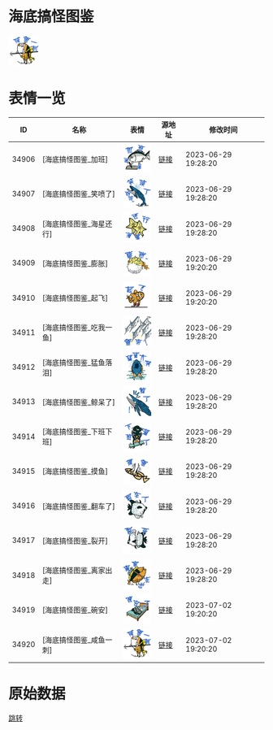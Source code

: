 # 海底搞怪图鉴

<img src="./cover.png" height="60" alt="cover" />

# 表情一览

|ID|名称|表情|源地址|修改时间|
|----|----|----|----|----|
|34906|[海底搞怪图鉴_加班]|<img src="./pic/034906_%5B海底搞怪图鉴_加班%5D.png" height="60" alt="加班"/>|[链接](https://i0.hdslb.com/bfs/garb/e7210d64b211c1c50856cb228f30eedf2366c1c5.png)|2023-06-29 19:28:20|
|34907|[海底搞怪图鉴_笑喷了]|<img src="./pic/034907_%5B海底搞怪图鉴_笑喷了%5D.png" height="60" alt="笑喷了"/>|[链接](https://i0.hdslb.com/bfs/garb/a46600ee0cdeee2bc98f3c24b8b12f43427fb7c7.png)|2023-06-29 19:28:20|
|34908|[海底搞怪图鉴_海星还行]|<img src="./pic/034908_%5B海底搞怪图鉴_海星还行%5D.png" height="60" alt="海星还行"/>|[链接](https://i0.hdslb.com/bfs/garb/65290746f30d354e8cc0178b68f1918e9d82ffd2.png)|2023-06-29 19:28:20|
|34909|[海底搞怪图鉴_膨胀]|<img src="./pic/034909_%5B海底搞怪图鉴_膨胀%5D.png" height="60" alt="膨胀"/>|[链接](https://i0.hdslb.com/bfs/garb/abd52e1b0cc2d296779bc7b47ebecfb67e826df4.png)|2023-06-29 19:20:20|
|34910|[海底搞怪图鉴_起飞]|<img src="./pic/034910_%5B海底搞怪图鉴_起飞%5D.png" height="60" alt="起飞"/>|[链接](https://i0.hdslb.com/bfs/garb/59b50f003dcefd356b9ff96983ebdc4aefb91c41.png)|2023-06-29 19:20:20|
|34911|[海底搞怪图鉴_吃我一鱼]|<img src="./pic/034911_%5B海底搞怪图鉴_吃我一鱼%5D.png" height="60" alt="吃我一鱼"/>|[链接](https://i0.hdslb.com/bfs/garb/868f91c2ab425d38f77c01d80986c034171ee8fb.png)|2023-06-29 19:28:20|
|34912|[海底搞怪图鉴_猛鱼落泪]|<img src="./pic/034912_%5B海底搞怪图鉴_猛鱼落泪%5D.png" height="60" alt="猛鱼落泪"/>|[链接](https://i0.hdslb.com/bfs/garb/9bfc61a0898b070e4d74a1e2a7431ffa02437f29.png)|2023-06-29 19:28:20|
|34913|[海底搞怪图鉴_鲸呆了]|<img src="./pic/034913_%5B海底搞怪图鉴_鲸呆了%5D.png" height="60" alt="鲸呆了"/>|[链接](https://i0.hdslb.com/bfs/garb/dabec5bcec160da3d6ac1a690a24b77776858680.png)|2023-06-29 19:28:20|
|34914|[海底搞怪图鉴_下班下班]|<img src="./pic/034914_%5B海底搞怪图鉴_下班下班%5D.png" height="60" alt="下班下班"/>|[链接](https://i0.hdslb.com/bfs/garb/4f5ff4f301c6a7f22fb890a44c1665d7c2dabee4.png)|2023-06-29 19:28:20|
|34915|[海底搞怪图鉴_摸鱼]|<img src="./pic/034915_%5B海底搞怪图鉴_摸鱼%5D.png" height="60" alt="摸鱼"/>|[链接](https://i0.hdslb.com/bfs/garb/0e10250658fe986f601b3b4ef19a5ba2b39bfc42.png)|2023-06-29 19:28:20|
|34916|[海底搞怪图鉴_翻车了]|<img src="./pic/034916_%5B海底搞怪图鉴_翻车了%5D.png" height="60" alt="翻车了"/>|[链接](https://i0.hdslb.com/bfs/garb/ea23a1f360184d0c755170d1d7233c584f254712.png)|2023-06-29 19:28:20|
|34917|[海底搞怪图鉴_裂开]|<img src="./pic/034917_%5B海底搞怪图鉴_裂开%5D.png" height="60" alt="裂开"/>|[链接](https://i0.hdslb.com/bfs/garb/7a361c52f56d99c4bcd87f579c814fb21f5906f4.png)|2023-06-29 19:28:20|
|34918|[海底搞怪图鉴_离家出走]|<img src="./pic/034918_%5B海底搞怪图鉴_离家出走%5D.png" height="60" alt="离家出走"/>|[链接](https://i0.hdslb.com/bfs/garb/fbad797cb03eb925262f05a7be6ac673bf8af66d.png)|2023-06-29 19:28:20|
|34919|[海底搞怪图鉴_碗安]|<img src="./pic/034919_%5B海底搞怪图鉴_碗安%5D.png" height="60" alt="碗安"/>|[链接](https://i0.hdslb.com/bfs/garb/2c89fab1abf6eecdf01d02b0a0a2365db2e142bd.png)|2023-07-02 19:20:20|
|34920|[海底搞怪图鉴_咸鱼一刺]|<img src="./pic/034920_%5B海底搞怪图鉴_咸鱼一刺%5D.png" height="60" alt="咸鱼一刺"/>|[链接](https://i0.hdslb.com/bfs/garb/5e9c68d587591856791f86292f1afca522c04c49.png)|2023-07-02 19:20:20|

# 原始数据

[跳转](./raw.json)

